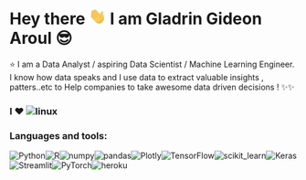 # Hey there <img src = "https://raw.githubusercontent.com/ABSphreak/ABSphreak/master/gifs/Hi.gif" width = 30px></img> I am Gladrin Gideon Aroul :sunglasses:
:star: I am a Data Analyst / aspiring Data Scientist / Machine Learning Engineer. I know how data speaks and I use data to extract valuable insights , patters..etc to Help companies to take awesome data driven decisions !
✨✨
### I :heart: <img alt="linux" src="https://img.shields.io/badge/Linux-FCC624?style=for-the-badge&logo=linux&logoColor=black"/>
### Languages and tools:
<img alt="Python" src="https://img.shields.io/badge/Python-3776AB?style=for-the-badge&logo=python&logoColor=white"/><img alt="R" src="https://img.shields.io/badge/r-%23276DC3.svg?style=for-the-badge&logo=r&logoColor=white"/><img alt="numpy" src="https://img.shields.io/badge/Numpy-777BB4?style=for-the-badge&logo=numpy&logoColor=white"/><img alt="pandas" src="https://img.shields.io/badge/Pandas-2C2D72?style=for-the-badge&logo=pandas&logoColor=white"/><img alt="Plotly" src="https://img.shields.io/badge/Plotly-239120?style=for-the-badge&logo=plotly&logoColor=white"/><img alt="TensorFlow" src="https://img.shields.io/badge/TensorFlow-FF6F00?style=for-the-badge&logo=TensorFlow&logoColor=white"/><img alt="scikit_learn" src="https://img.shields.io/badge/scikit_learn-F7931E?style=for-the-badge&logo=scikit-learn&logoColor=white"/><img alt="Keras" src="https://img.shields.io/badge/Keras-D00000?style=for-the-badge&logo=Keras&logoColor=white"/><img alt="Streamlit" src="https://img.shields.io/badge/Streamlit-FF4B4B?style=for-the-badge&logo=Streamlit&logoColor=white"/><img alt="PyTorch" src="https://img.shields.io/badge/PyTorch-EE4C2C?style=for-the-badge&logo=PyTorch&logoColor=white"/><img alt="heroku" src="https://img.shields.io/badge/Heroku-430098?style=for-the-badge&logo=heroku&logoColor=white"/>



